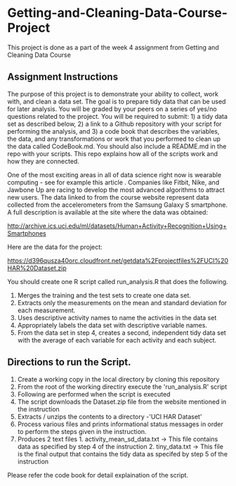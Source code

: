 # Getting-and-Cleaning-Data-Course-Project
This project is done as a part of the week 4 assignment from Getting and Cleaning Data Course

## Assignment Instructions
The purpose of this project is to demonstrate your ability to collect, work with, and clean a data set. The goal is to prepare tidy data that can be used for later analysis. You will be graded by your peers on a series of yes/no questions related to the project. You will be required to submit: 1) a tidy data set as described below, 2) a link to a Github repository with your script for performing the analysis, and 3) a code book that describes the variables, the data, and any transformations or work that you performed to clean up the data called CodeBook.md. You should also include a README.md in the repo with your scripts. This repo explains how all of the scripts work and how they are connected.

One of the most exciting areas in all of data science right now is wearable computing - see for example this article . Companies like Fitbit, Nike, and Jawbone Up are racing to develop the most advanced algorithms to attract new users. The data linked to from the course website represent data collected from the accelerometers from the Samsung Galaxy S smartphone. A full description is available at the site where the data was obtained:

http://archive.ics.uci.edu/ml/datasets/Human+Activity+Recognition+Using+Smartphones

Here are the data for the project:

https://d396qusza40orc.cloudfront.net/getdata%2Fprojectfiles%2FUCI%20HAR%20Dataset.zip

You should create one R script called run_analysis.R that does the following.

1. Merges the training and the test sets to create one data set.
2. Extracts only the measurements on the mean and standard deviation for each measurement.
3. Uses descriptive activity names to name the activities in the data set
4. Appropriately labels the data set with descriptive variable names.
5. From the data set in step 4, creates a second, independent tidy data set with the average of each variable for each activity and each subject.

## Directions to run the Script.
1. Create a working copy in the local directory by cloning this repository
2. From the root of the working directiry execute the 'run_analysis.R' script
3. Following are performed when the script is executed
  1. The script downloads the Dataset.zip file from the website mentioned in the instruction
  2. Extracts / unzips the contents to a directory -'UCI HAR Dataset' 
  3. Process various files and prints informational status messages in order to perform the steps given in the instruction.
  4. Produces 2 text files
    1. activity_mean_sd_data.txt -> This file contains data as specified by step 4 of the instruction
    2. tiny_data.txt -> This file is the final output that contains the tidy data as specifed by step 5 of the instruction

Please refer the code book for detail explaination of the script.



